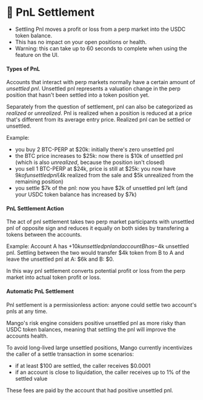 # 🤝 PnL Settlement

* Settling Pnl moves a profit or loss from a perp market into the USDC token balance.
* This has no impact on your open positions or health.
* Warning: this can take up to 60 seconds to complete when using the feature on the UI.

#### Types of PnL

Accounts that interact with perp markets normally have a certain amount of _unsettled pnl_. Unsettled pnl represents a valuation change in the perp position that hasn't been settled into a token position yet.

Separately from the question of settlement, pnl can also be categorized as _realized_ or _unrealized_. Pnl is realized when a position is reduced at a price that's different from its average entry price. Realized pnl can be settled or unsettled.

Example:

* you buy 2 BTC-PERP at $20k: initially there's zero unsettled pnl
* the BTC price increases to $25k: now there is $10k of unsettled pnl (which is also _unrealized_, because the position isn't closed)
* you sell 1 BTC-PERP at $24k, price is still at $25k: you now have $9k of unsettled pnl ($4k realized from the sale and $5k unrealized from the remaining position)
* you settle $7k of the pnl: now you have $2k of unsettled pnl left (and your USDC token balance has increased by $7k)

#### PnL Settlement Action

The act of pnl settlement takes two perp market participants with unsettled pnl of opposite sign and reduces it equally on both sides by transfering a tokens between the accounts.

Example: Account A has +$10k unsettled pnl and account B has -$4k unsettled pnl. Settling between the two would transfer $4k token from B to A and leave the unsettled pnl at A: $6k and B: $0.

In this way pnl settlement converts potential profit or loss from the perp market into actual token profit or loss.

#### Automatic PnL Settlement

Pnl settlement is a permissionless action: anyone could settle two account's pnls at any time.&#x20;

Mango's risk engine considers positive unsettled pnl as more risky than USDC token balances, meaning that settling the pnl will improve the accounts health.&#x20;

To avoid long-lived large unsettled positions, Mango currently incentivizes the caller of a settle transaction in some scenarios:

* if at least $100 are settled, the caller receives $0.0001
* if an account is close to liquidation, the caller receives up to 1% of the settled value

These fees are paid by the account that had positive unsettled pnl.
